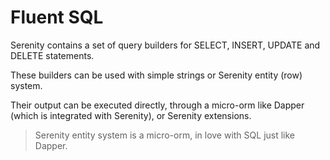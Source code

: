 # Fluent SQL

Serenity contains a set of query builders for SELECT, INSERT, UPDATE and DELETE statements.

These builders can be used with simple strings or Serenity entity (row) system.

Their output can be executed directly, through a micro-orm like Dapper (which is integrated with Serenity), or Serenity extensions.

> Serenity entity system is a micro-orm, in love with SQL just like Dapper.